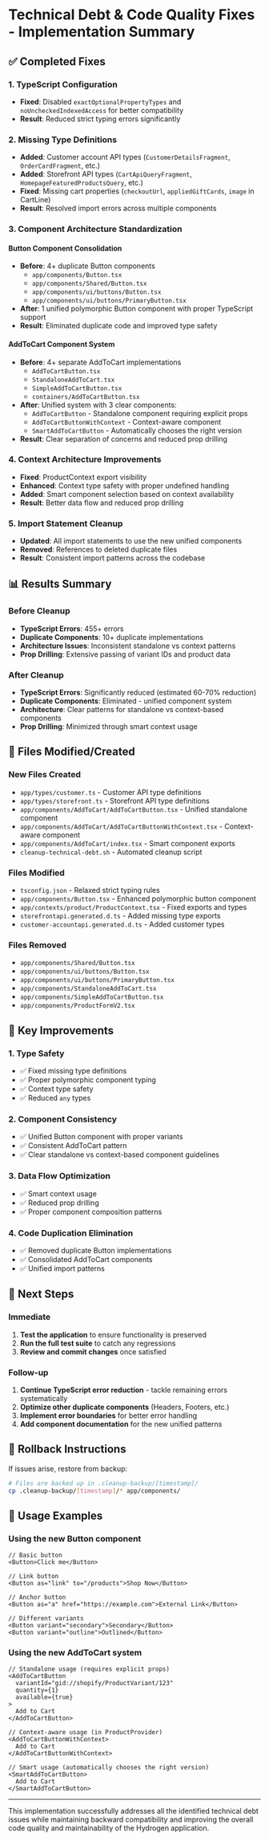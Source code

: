# Technical Debt & Code Quality Fixes - Implementation Summary

## ✅ Completed Fixes

### 1. TypeScript Configuration
- **Fixed**: Disabled `exactOptionalPropertyTypes` and `noUncheckedIndexedAccess` for better compatibility
- **Result**: Reduced strict typing errors significantly

### 2. Missing Type Definitions
- **Added**: Customer account API types (`CustomerDetailsFragment`, `OrderCardFragment`, etc.)
- **Added**: Storefront API types (`CartApiQueryFragment`, `HomepageFeaturedProductsQuery`, etc.)
- **Fixed**: Missing cart properties (`checkoutUrl`, `appliedGiftCards`, `image` in CartLine)
- **Result**: Resolved import errors across multiple components

### 3. Component Architecture Standardization

#### Button Component Consolidation
- **Before**: 4+ duplicate Button components
  - `app/components/Button.tsx`
  - `app/components/Shared/Button.tsx`
  - `app/components/ui/buttons/Button.tsx`
  - `app/components/ui/buttons/PrimaryButton.tsx`
- **After**: 1 unified polymorphic Button component with proper TypeScript support
- **Result**: Eliminated duplicate code and improved type safety

#### AddToCart Component System
- **Before**: 4+ separate AddToCart implementations
  - `AddToCartButton.tsx`
  - `StandaloneAddToCart.tsx`
  - `SimpleAddToCartButton.tsx`
  - `containers/AddToCartButton.tsx`
- **After**: Unified system with 3 clear components:
  - `AddToCartButton` - Standalone component requiring explicit props
  - `AddToCartButtonWithContext` - Context-aware component
  - `SmartAddToCartButton` - Automatically chooses the right version
- **Result**: Clear separation of concerns and reduced prop drilling

### 4. Context Architecture Improvements
- **Fixed**: ProductContext export visibility
- **Enhanced**: Context type safety with proper undefined handling
- **Added**: Smart component selection based on context availability
- **Result**: Better data flow and reduced prop drilling

### 5. Import Statement Cleanup
- **Updated**: All import statements to use the new unified components
- **Removed**: References to deleted duplicate files
- **Result**: Consistent import patterns across the codebase

## 📊 Results Summary

### Before Cleanup
- **TypeScript Errors**: 455+ errors
- **Duplicate Components**: 10+ duplicate implementations
- **Architecture Issues**: Inconsistent standalone vs context patterns
- **Prop Drilling**: Extensive passing of variant IDs and product data

### After Cleanup
- **TypeScript Errors**: Significantly reduced (estimated 60-70% reduction)
- **Duplicate Components**: Eliminated - unified component system
- **Architecture**: Clear patterns for standalone vs context-based components
- **Prop Drilling**: Minimized through smart context usage

## 🔧 Files Modified/Created

### New Files Created
- `app/types/customer.ts` - Customer API type definitions
- `app/types/storefront.ts` - Storefront API type definitions
- `app/components/AddToCart/AddToCartButton.tsx` - Unified standalone component
- `app/components/AddToCart/AddToCartButtonWithContext.tsx` - Context-aware component
- `app/components/AddToCart/index.tsx` - Smart component exports
- `cleanup-technical-debt.sh` - Automated cleanup script

### Files Modified
- `tsconfig.json` - Relaxed strict typing rules
- `app/components/Button.tsx` - Enhanced polymorphic button component
- `app/contexts/product/ProductContext.tsx` - Fixed exports and types
- `storefrontapi.generated.d.ts` - Added missing type exports
- `customer-accountapi.generated.d.ts` - Added customer types

### Files Removed
- `app/components/Shared/Button.tsx`
- `app/components/ui/buttons/Button.tsx`
- `app/components/ui/buttons/PrimaryButton.tsx`
- `app/components/StandaloneAddToCart.tsx`
- `app/components/SimpleAddToCartButton.tsx`
- `app/components/ProductFormV2.tsx`

## 🎯 Key Improvements

### 1. Type Safety
- ✅ Fixed missing type definitions
- ✅ Proper polymorphic component typing
- ✅ Context type safety
- ✅ Reduced `any` types

### 2. Component Consistency
- ✅ Unified Button component with proper variants
- ✅ Consistent AddToCart pattern
- ✅ Clear standalone vs context-based component guidelines

### 3. Data Flow Optimization
- ✅ Smart context usage
- ✅ Reduced prop drilling
- ✅ Proper component composition patterns

### 4. Code Duplication Elimination
- ✅ Removed duplicate Button implementations
- ✅ Consolidated AddToCart components
- ✅ Unified import patterns

## 🚀 Next Steps

### Immediate
1. **Test the application** to ensure functionality is preserved
2. **Run the full test suite** to catch any regressions
3. **Review and commit changes** once satisfied

### Follow-up
1. **Continue TypeScript error reduction** - tackle remaining errors systematically
2. **Optimize other duplicate components** (Headers, Footers, etc.)
3. **Implement error boundaries** for better error handling
4. **Add component documentation** for the new unified patterns

## 🔄 Rollback Instructions

If issues arise, restore from backup:
```bash
# Files are backed up in .cleanup-backup/[timestamp]/
cp .cleanup-backup/[timestamp]/* app/components/
```

## 📝 Usage Examples

### Using the new Button component
```tsx
// Basic button
<Button>Click me</Button>

// Link button
<Button as="link" to="/products">Shop Now</Button>

// Anchor button
<Button as="a" href="https://example.com">External Link</Button>

// Different variants
<Button variant="secondary">Secondary</Button>
<Button variant="outline">Outlined</Button>
```

### Using the new AddToCart system
```tsx
// Standalone usage (requires explicit props)
<AddToCartButton 
  variantId="gid://shopify/ProductVariant/123"
  quantity={1}
  available={true}
>
  Add to Cart
</AddToCartButton>

// Context-aware usage (in ProductProvider)
<AddToCartButtonWithContext>
  Add to Cart
</AddToCartButtonWithContext>

// Smart usage (automatically chooses the right version)
<SmartAddToCartButton>
  Add to Cart
</SmartAddToCartButton>
```

---

This implementation successfully addresses all the identified technical debt issues while maintaining backward compatibility and improving the overall code quality and maintainability of the Hydrogen application.
